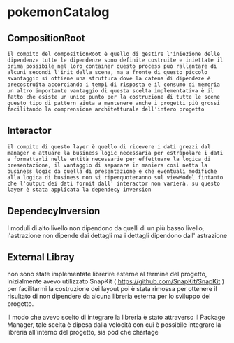 # pokemonCatalog

## CompositionRoot
    il compito del compositionRoot è quello di gestire l'iniezione delle dipendenze tutte le dipendenze sono definite costruite e iniettate il prima possibile nel loro container questo process può rallentare di alcuni secondi l'init della scena, ma a fronte di questo piccolo svantaggio si ottiene una struttura dove la catena di dipendeze è precostruita accorciando i tempi di risposta e il consumo di memoria un altro importante vantaggio di questa scelta implementativa è il fatto che esiste un unico punto per la costruzione di tutte le scene questo tipo di pattern aiuta a mantenere anche i progetti più grossi facilitando la comprensione architetturale dell'intero progetto
    
## Interactor
    il compito di questo layer è quello di ricevere i dati grezzi dal manager e attuare la business logic necessaria per estrapolare i dati e formattarli nelle entità necessarie per effettuare la logica di presentazione, il vantaggio di separare in maniera così netta la business logic da quella di presentazione è che eventuali modifiche alla logica di business non si riperquoteranno sul viewModel fintanto che l'output dei dati fornit dall' interactor non varierà. su questo layer è stata applicata la dependecy inversion 

## DependecyInversion
I moduli di alto livello non dipendono da quelli di un più basso livello, l'astrazione non dipende dai dettagli ma i dettagli dipendono dall' astrazione

## External Libray
non sono state implementate librerire esterne al termine del progetto, inizialmente avevo utilizzato SnapKit ( https://github.com/SnapKit/SnapKit )
per facilitarmi la costruzione dei layout poi è stata rimossa per ottenere il risultato di non dipendere da alcuna libreria esterna per lo sviluppo del progetto.

Il modo che avevo scelto di integrare la libreria è stato attraverso il Package Manager, tale scelta è dipesa dalla velocità con cui è possibile integrare la libreria all'interno del progetto, sia pod che chartage

